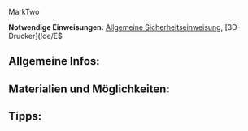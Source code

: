 MarkTwo

**Notwendige Einweisungen:** [Allgemeine Sicherheitseinweisung](!de/Einweisungen_und_Regeln/Grundregeln/index), [3D-Drucker](!de/E$

## Allgemeine Infos:

## Materialien und Möglichkeiten:

## Tipps:


